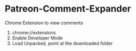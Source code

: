 # Patreon-Comment-Expander
Chrome Extension to view comments 
1. chrome://extensions
2. Enable Developer Mode
3. Load Unpacked, point at the downloaded folder
